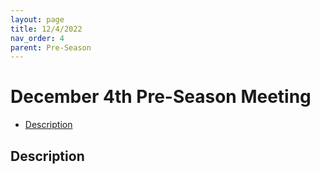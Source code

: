 ```yaml
---
layout: page
title: 12/4/2022
nav_order: 4
parent: Pre-Season
---
```


# December 4th Pre-Season Meeting

* [Description](#description)

## Description
